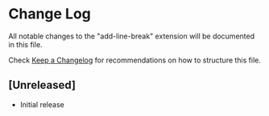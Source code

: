 # Change Log
All notable changes to the "add-line-break" extension will be documented in this file.

Check [Keep a Changelog](http://keepachangelog.com/) for recommendations on how to structure this file.

## [Unreleased]
- Initial release